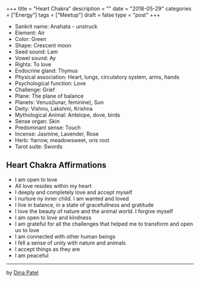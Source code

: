 +++
title = "Heart Chakra"
description = ""
date = "2018-05-29"
categories = ["Energy"]
tags = ["Meetup"]
draft = false
type = "post"
+++

- Sankrit name: Anahata - unstruck
- Element: Air
- Color: Green
- Shape: Crescent moon
- Seed sound: Lam
- Vowel sound: Ay
- Rights: To love
- Endocrine gland: Thymus
- Physical association: Heart, lungs, circulatory system, arms, hands
- Psychological function: Love
- Challenge: Grief
- Plane: The plane of balance
- Planets: Venus(lunar, feminine), Sun
- Deity: Vishnu, Lakshmi, Krishna
- Mythological Animal: Antelope, dove, birds
- Sense organ: Skin
- Predominant sense: Touch
- Incense: Jasmine, Lavender, Rose
- Herb: Yarrow, meadowsweet, oris root
- Tarot suite: Swords

## Heart Chakra Affirmations
- I am open to love
- All love resides within my heart
- I deeply and completely love and accept myself
- I nurture ny inner child. I am wanted and loved
- I live in balance, in a state of gracefullness and gratitude
- I love the beauty of nature and the animal world. I forgive myself
- I am open to love and kindness
- I am grateful for all the challenges that helped me to transform and open uo to love
- I am connected with other human beings
- I fell a sense of unity with nature and animals
- I accept things as they are
- I am peaceful

---
by
[Dina Patel](http://pseudophysical.com/contributor/dina-patel/)